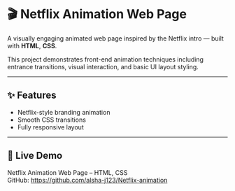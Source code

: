 # 🎬 Netflix Animation Web Page

A visually engaging animated web page inspired by the Netflix intro — built with **HTML**, **CSS**.

This project demonstrates front-end animation techniques including entrance transitions, visual interaction, and basic UI layout styling.

---



## ✨ Features

- Netflix-style branding animation
- Smooth CSS transitions
- Fully responsive layout

---

## 🚀 Live Demo

 Netflix Animation Web Page – HTML, CSS  
GitHub: https://github.com/alsha-j123/Netflix-animation


